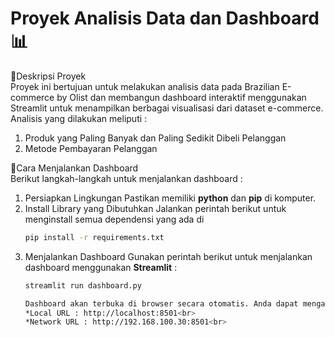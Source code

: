 # Proyek Analisis Data dan Dashboard📊

📌Deskripsi Proyek<br>
Proyek ini bertujuan untuk melakukan analisis data pada Brazilian E-commerce by Olist dan membangun dashboard interaktif menggunakan Streamlit untuk menampilkan berbagai visualisasi dari dataset e-commerce. Analisis yang dilakukan meliputi : 
1. Produk yang Paling Banyak dan Paling Sedikit Dibeli Pelanggan
2. Metode Pembayaran Pelanggan

📎Cara Menjalankan Dashboard<br>
Berikut langkah-langkah untuk menjalankan dashboard : 
1. Persiapkan Lingkungan
   Pastikan memiliki **python** dan **pip** di komputer.
2. Install Library yang Dibutuhkan
   Jalankan perintah berikut untuk menginstall semua dependensi yang ada di
   ```bash
   pip install -r requirements.txt

3. Menjalankan Dashboard
   Gunakan perintah berikut untuk menjalankan dashboard menggunakan **Streamlit** :
   ```bash
   streamlit run dashboard.py

   Dashboard akan terbuka di browser secara otomatis. Anda dapat mengaksesnya melalui
   *Local URL : http://localhost:8501<br>
   *Network URL : http://192.168.100.30:8501<br>
